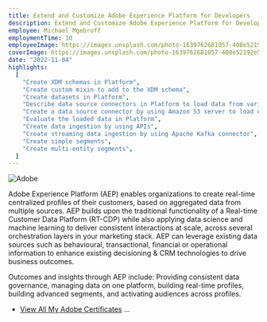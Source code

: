 ```yaml
---
title: Extend and Customize Adobe Experience Platform for Developers
description: Extend and Customize Adobe Experience Platform for Developers is a 1-day instructor-led (classroom or virtual) course, where you will learn to create Experience Data Model (XDM) schemas and datasets in Adobe Experience Platform. You will also learn how to load data into Platform through data source connectors, APIs, and streaming ingestion connectors with hands-on exercises. Additionally, you will learn to create segments and multi-entity segments in Platform.
employee: Michael Mgebroff
employmentTime: 10
employeeImage: https://images.unsplash.com/photo-1639762681057-408e52192e55?ixlib=rb-4.0.3&ixid=MnwxMjA3fDB8MHxwaG90by1wYWdlfHx8fGVufDB8fHx8&auto=format&fit=crop&w=2832&q=80
coverImage: https://images.unsplash.com/photo-1639762681057-408e52192e55?ixlib=rb-4.0.3&ixid=MnwxMjA3fDB8MHxwaG90by1wYWdlfHx8fGVufDB8fHx8&auto=format&fit=crop&w=2832&q=80
date: "2022-11-04"
highlights:
  [
    "Create XDM schemas in Platform",
    "Create custom mixin to add to the XDM schema",
    "Create datasets in Platform",
    "Describe data source connectors in Platform to load data from various Experience Cloud applications and third-party applications",
    "Create a data source connector by using Amazon S3 server to load data into Platform Evaluate the loaded data in Platform",
    "Evaluate the loaded data in Platform",
    "Create data ingestion by using APIs",
    "Create streaming data ingestion by using Apache Kafka connector",
    "Create simple segments",
    "Create multi-entity segments",
  ]
---
```


![Adobe](/certifications/aep-development-certificate.PNG "Extend and Customize Adobe Experience Platform for Developers")

Adobe Experience Platform (AEP) enables organizations to create real-time centralized profiles of their customers, based on aggregated data from multiple sources. AEP builds upon the traditional functionality of a Real-time Customer Data Platform (RT-CDP) while also applying data science and machine learning to deliver consistent interactions at scale, across several orchestration layers in your marketing stack. AEP can leverage existing data sources such as behavioural, transactional, financial or operational information to enhance existing decisioning & CRM technologies to drive business outcomes.

Outcomes and insights through AEP include: Providing consistent data governance, managing data on one platform, building real-time profiles, building advanced segments, and activating audiences across profiles.

- [View All My Adobe Certificates](https://www.linkedin.com/in/michael-mgebroff-5725a05/details/featured/) ...
